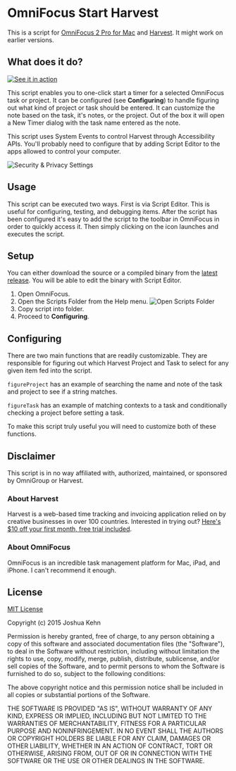 # OmniFocus Start Harvest

This is a script for [OmniFocus 2 Pro for Mac][of2] and [Harvest][harvest]. It might work on earlier versions.

## What does it do?

[![See it in action][video preview]][video]

This script enables you to one-click start a timer for a selected OmniFocus task or project. It can be configured (see **Configuring**) to handle figuring out what kind of project or task should be entered. It can customize the note based on the task, it's notes, or the project. Out of the box it will open a New Timer dialog with the task name entered as the note.

This script uses System Events to control Harvest through Accessibility APIs. You'll probably need to configure that by adding Script Editor to the apps allowed to control your computer.

![Security & Privacy Settings][accessibility]

## Usage

This script can be executed two ways. First is via Script Editor. This is useful for configuring, testing, and debugging items. After the script has been configured it's easy to add the script to the toolbar in OmniFocus in order to quickly access it. Then simply clicking on the icon launches and executes the script.

## Setup

You can either download the source or a compiled binary from the [latest release][releases/latest]. You will be able to edit the binary with Script Editor.

1. Open OmniFocus.
2. Open the Scripts Folder from the Help menu.
![Open Scripts Folder][open scripts folder]
3. Copy script into folder.
4. Proceed to **Configuring**.

## Configuring

There are two main functions that are readily customizable. They are responsible for figuring out which Harvest Project and Task to select for any given item fed into the script.

`figureProject` has an example of searching the name and note of the task and project to see if a string matches.

`figureTask` has an example of matching contexts to a task and conditionally checking a project before setting a task.

To make this script truly useful you will need to customize both of these functions.

## Disclaimer

This script is in no way affiliated with, authorized, maintained, or sponsored by OmniGroup or Harvest.

### About Harvest

Harvest is a web-based time tracking and invoicing application relied on by creative businesses in over 100 countries. Interested in trying out? [Here's $10 off your first month, free trial included][harvest referral].


### About OmniFocus

OmniFocus is an incredible task management platform for Mac, iPad, and iPhone. I can't recommend it enough.


## License

[MIT License][mit]

Copyright (c) 2015 Joshua Kehn

Permission is hereby granted, free of charge, to any person obtaining a copy of this software and associated documentation files (the "Software"), to deal in the Software without restriction, including without limitation the rights to use, copy, modify, merge, publish, distribute, sublicense, and/or sell copies of the Software, and to permit persons to whom the Software is furnished to do so, subject to the following conditions:

The above copyright notice and this permission notice shall be included in all copies or substantial portions of the Software.

THE SOFTWARE IS PROVIDED "AS IS", WITHOUT WARRANTY OF ANY KIND, EXPRESS OR IMPLIED, INCLUDING BUT NOT LIMITED TO THE WARRANTIES OF MERCHANTABILITY, FITNESS FOR A PARTICULAR PURPOSE AND NONINFRINGEMENT. IN NO EVENT SHALL THE AUTHORS OR COPYRIGHT HOLDERS BE LIABLE FOR ANY CLAIM, DAMAGES OR OTHER LIABILITY, WHETHER IN AN ACTION OF CONTRACT, TORT OR OTHERWISE, ARISING FROM, OUT OF OR IN CONNECTION WITH THE SOFTWARE OR THE USE OR OTHER DEALINGS IN THE SOFTWARE.


[open scripts folder]: http://f.cl.ly/items/1H2j2v0m2H082O042B0m/Screen%20Shot%202015-05-02%20at%2012.02.08%20PM.png
[accessibility]: http://f.cl.ly/items/0g2C403B1E3F2Z2A3r44/Screen%20Shot%202015-05-02%20at%2012.08.52%20PM.png
[video preview]: http://f.cl.ly/items/2L0n2s41090m0e3t021J/Screen%20Shot%202015-05-02%20at%2012.25.25%20PM.png
[video]: http://l.kehn.io/0G0z01040T2U
[of2]: https://www.omnigroup.com/omnifocus
[of icon]: http://f.cl.ly/items/2u420w2M1i323t0e0y29/OmniFocus-for-Mac-128.png
[mit]: http://opensource.org/licenses/MIT
[harvest]: http://www.getharvest.com/
[harvest referral]: http://try.hrv.st/8-96604
[harvest icon]: http://f.cl.ly/items/1V3i0A3s0P2B3c252n1j/harvest-logo-icon-128px-6fc2a505f413234ce34001ced2f7b4f9.png
[releases/latest]: https://github.com/joshkehn/OFStartHarvest/releases/latest
